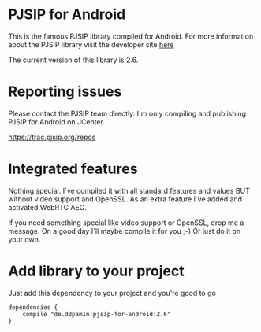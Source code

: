 # PJSIP for Android
This is the famous PJSIP library compiled for Android. For more information about the PJSIP library visit the developer site [here](http://www.pjsip.org/)

The current version of this library is 2.6.

# Reporting issues
Please contact the PJSIP team directly. I´m only compiling and publishing PJSIP for Android on JCenter.

https://trac.pjsip.org/repos

# Integrated features
Nothing special. I´ve compiled it with all standard features and values BUT without video support and OpenSSL. As an extra feature I´ve added and activated WebRTC AEC.

If you need something special like video support or OpenSSL, drop me a message. On a good day I´ll maybe compile it for you ;-)
Or just do it on your own.

# Add library to your project
Just add this dependency to your project and you're good to go
```
dependencies {
    compile "de.d0pam1n:pjsip-for-android:2.6"
}
```
